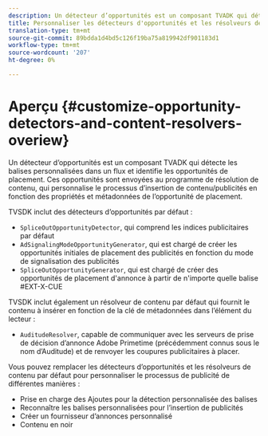 ```yaml
---
description: Un détecteur d’opportunités est un composant TVADK qui détecte les balises personnalisées dans un flux et identifie les opportunités de placement. Ces opportunités sont envoyées au programme de résolution de contenu, qui personnalise le processus d’insertion de contenu/publicités en fonction des propriétés et métadonnées de l’opportunité de placement.
title: Personnaliser les détecteurs d'opportunités et les résolveurs de contenu
translation-type: tm+mt
source-git-commit: 89bdda1d4bd5c126f19ba75a819942df901183d1
workflow-type: tm+mt
source-wordcount: '207'
ht-degree: 0%

---
```



# Aperçu {#customize-opportunity-detectors-and-content-resolvers-overiew}

Un détecteur d’opportunités est un composant TVADK qui détecte les balises personnalisées dans un flux et identifie les opportunités de placement. Ces opportunités sont envoyées au programme de résolution de contenu, qui personnalise le processus d’insertion de contenu/publicités en fonction des propriétés et métadonnées de l’opportunité de placement.

TVSDK inclut des détecteurs d’opportunités par défaut :

* `SpliceOutOpportunityDetector`, qui comprend les indices publicitaires par défaut
* `AdSignalingModeOpportunityGenerator`, qui est chargé de créer les opportunités initiales de placement des publicités en fonction du mode de signalisation des publicités
* `SpliceOutOpportunityGenerator`, qui est chargé de créer des opportunités de placement d&#39;annonce à partir de n&#39;importe quelle balise #EXT-X-CUE

TVSDK inclut également un résolveur de contenu par défaut qui fournit le contenu à insérer en fonction de la clé de métadonnées dans l’élément du lecteur :

* `AuditudeResolver`, capable de communiquer avec les serveurs de prise de décision d’annonce Adobe Primetime (précédemment connus sous le nom d’Auditude) et de renvoyer les coupures publicitaires à placer.

Vous pouvez remplacer les détecteurs d’opportunités et les résolveurs de contenu par défaut pour personnaliser le processus de publicité de différentes manières :

* Prise en charge des Ajoutes pour la détection personnalisée des balises
* Reconnaître les balises personnalisées pour l’insertion de publicités
* Créer un fournisseur d’annonces personnalisé
* Contenu en noir


